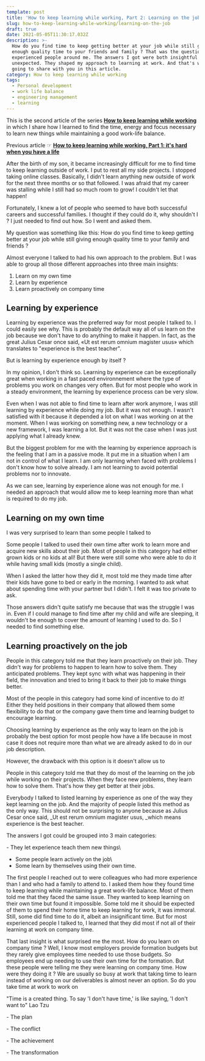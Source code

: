 ```yaml
---
template: post
title: 'How to keep learning while working, Part 2: Learning on the job.'
slug: how-to-keep-learning-while-working/learning-on-the-job
draft: true
date: 2021-05-05T11:30:17.032Z
description: >-
  How do you find time to keep getting better at your job while still giving
  enough quality time to your friends and family ? That was the question I asked
  experienced people around me. The answers I got were both insightful and
  unexpected. They shaped my approach to learning at work. And that's what I am
  going to share with you in this article.
category: How to keep learning while working
tags:
  - Personal development
  - work life balance
  - engineering management
  - learning
---
```

This is the second article of the series [**How to keep learning while working**](/category/how-to-keep-learning-while-working/) in which I share how I learned to find the time, energy and focus necessary to learn new things while maintaining a good work-life balance.

Previous article ☞ [**How to keep learning while working, Part 1: it's hard when you have a life**](/how-to-keep-learning-while-working/its-hard-when-you-have-a-life)

After the birth of my son, it became increasingly difficult for me to find time to keep learning outside of work. I put to rest all my side projects. I stopped taking online classes. Basically, I didn't learn anything new outside of work for the next three months or so that followed. I was afraid that my career was stalling while I still had so much room to grow! I couldn't let that happen! 

Fortunately, I knew a lot of people who seemed to have both successful careers and successful families. I thought if they could do it, why shouldn't I ? I just needed to find out how. So I went and asked them.

My question was something like this: How do you find time to keep getting better at your job while still giving enough quality time to your family and friends ?

Almost everyone I talked to had his own approach to the problem. But I was able to group all those different approaches into three main insights:

1. Learn on my own time
2. Learn by experience
3. Learn proactively on company time

## Learning by experience

Learning by experience was the preferred way for most people I talked to. I could easily see why. This is probably the default way all of us learn on the job because we don't have to do anything to make it happen. In fact, as the great Julius Cesar once said, «Ut est rerum omnium magister usus» which translates to "experience is the best teacher". 

But is learning by experience enough by itself ?

In my opinion, I don't think so. Learning by experience can be exceptionally great when working in a fast paced environnement where the type of problems you work on changes very often. But for most people who work in a steady environment, the learning by experience process can be very slow.

Even when I was not able to find time to learn after work anymore, I was still learning by experience while doing my job. But it was not enough. I wasn't satisfied with it because it depended a lot on what I was working on at the moment. When I was working on something new, a new technology or a new framework, I was learning a lot. But it was not the case when I was just applying what I already knew.

But the biggest problem for me with the learning by experience approach is the feeling that I am in a passive mode. It put me in a situation when I am not in control of what I learn. I am only learning when faced with problems I don't know how to solve already. I am not learning to avoid potential problems nor to innovate.

As we can see, learning by experience alone was not enough for me. I needed an approach that would allow me to keep learning more than what is required to do my job.

## Learning on my own time

I was very surprised to learn than some people I talked to 

Some people I talked to used their own time after work to learn more and acquire new skills about their job. Most of people in this category had either grown kids or no kids at all! But there were still some who were able to do it while having small kids (mostly a single child).

When I asked the latter how they did it, most told me they made time after their kids have gone to bed or early in the morning. I wanted to ask what about spending time with your partner but I didn't. I felt it was too private to ask.

Those answers didn't quite satisfy me because that was the struggle I was in. Even if I could manage to find time after my child and wife are sleeping, it wouldn't be enough to cover the amount of learning I used to do. So I needed to find something else.

## Learning proactively on the job

People in this category told me that they learn proactively on their job. They didn't way for problems to happen to learn how to solve them. They anticipated problems. They kept sync with what was happening in their field, the innovation and tried to bring it back to their job to make things better.

Most of the people in this category had some kind of incentive to do it! Either they held positions in their company that allowed them some flexibility to do that or the company gave them time and learning budget to encourage learning.

Choosing learning by experience as the only way to learn on the job is probably the best option for most people how have a life because in most case it does not require more than what we are already asked to do in our job description.

However, the drawback with this option is it doesn't allow us to

People in this category told me that they do most of the learning on the job while working on their projects. When they face new problems, they learn how to solve them. That's how they get better at their jobs.

Everybody I talked to listed learning by experience as one of the way they kept learning on the job. And the majority of people listed this method as the only way. This should not be surprising to anyone because as Julius Cesar once said, _Ut est rerum omnium magister usus, _which means experience is the best teacher.

The answers I got could be grouped into 3 main categories:

\- They let experience teach them new things\

* Some people learn actively on the job\
* Some learn by themselves using their own time.

The first people I reached out to were colleagues who had more experience than I and who had a family to attend to. I asked them how they found time to keep learning while maintaining a great work-life balance. Most of them told me that they faced the same issue. They wanted to keep learning on their own time but found it impossible. Some told me it should be expected of them to spend their home time to keep learning for work, it was immoral. Still, some did find time to do it, albeit an insignificant time. But for most experienced people I talked to, I learned that they did most if not all of their learning at work on company time.

That last insight is what surprised me the most. How do you learn on company time ? Well, I know most employers provide formation budgets but they rarely give employees time needed to use those budgets. So employees end up needing to use their own time for the formation. But these people were telling me they were learning on company time. How were they doing it ?  We are usually so busy at work that taking time to learn instead of working on our deliverables is almost never an option. So do you take time at work to work on

"Time is a created thing. To say 'I don't have time,' is like saying, 'I don't want to" Lao Tzu

\- The plan

\- The conflict

\- The achievement

\- The transformation
